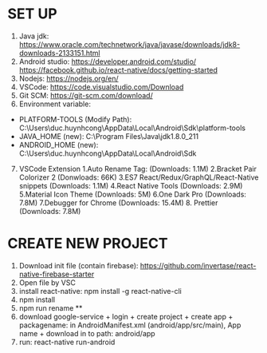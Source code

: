 # SET UP
  1. Java jdk: https://www.oracle.com/technetwork/java/javase/downloads/jdk8-downloads-2133151.html
  2. Android studio: https://developer.android.com/studio/ https://facebook.github.io/react-native/docs/getting-started
  3. Nodejs: https://nodejs.org/en/
  4. VSCode: https://code.visualstudio.com/Download
  5. Git SCM: https://git-scm.com/download/
  6. Environment variable:
  + PLATFORM-TOOLS (Modify Path): C:\Users\duc.huynhcong\AppData\Local\Android\Sdk\platform-tools
  + JAVA_HOME (new): C:\Program Files\Java\jdk1.8.0_211
  + ANDROID_HOME (new): C:\Users\duc.huynhcong\AppData\Local\Android\Sdk
  7. VSCode Extension
    1.Auto Rename Tag: (Downloads: 1.1M)
    2.Bracket Pair Colorizer 2 (Donwloads: 66K)
    3.ES7 React/Redux/GraphQL/React-Native snippets (Downloads: 1.1M)
    4.React Native Tools (Downloads: 2.9M)
    5.Material Icon Theme (Downloads: 5M)
    6.One Dark Pro (Downloads: 7.8M)
    7.Debugger for Chrome (Downloads: 15.4M)
    8. Prettier (Downloads: 7.8M)
# CREATE NEW PROJECT
  1. Download init file (contain firebase): https://github.com/invertase/react-native-firebase-starter
  2. Open file by VSC
  3. install react-native: npm install -g react-native-cli
  4. npm install
  5. npm run rename **
  6. download google-service
    + login
    + create project
    + create app
    + packagename: in AndroidManifest.xml (android/app/src/main), App name
    + download in to path: android/app
  7. run: react-native run-android

